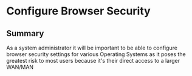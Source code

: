 # Configure Browser Security

## Summary

As a system administrator it will be important to be able to configure browser security settings for various Operating Systems as it poses the greatest risk to most users because it's their direct access to a larger WAN/MAN
